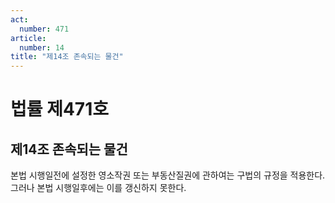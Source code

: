 ```yaml
---
act:
  number: 471
article:
  number: 14
title: "제14조 존속되는 물건"
---
```


# 법률 제471호

## 제14조 존속되는 물건

본법 시행일전에 설정한 영소작권 또는 부동산질권에 관하여는 구법의 규정을 적용한다. 그러나 본법 시행일후에는 이를 갱신하지 못한다.
